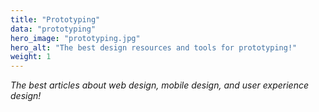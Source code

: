 ```yaml
---
title: "Prototyping"
data: "prototyping"
hero_image: "prototyping.jpg"
hero_alt: "The best design resources and tools for prototyping!"
weight: 1
---
```


_The best articles about web design, mobile design, and user experience design!_

